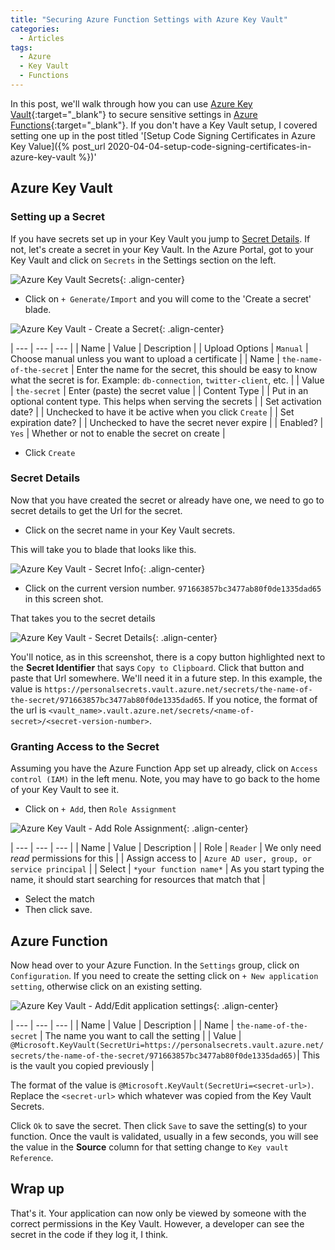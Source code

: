 ```yaml
---
title: "Securing Azure Function Settings with Azure Key Vault"
categories:
  - Articles
tags:
  - Azure
  - Key Vault
  - Functions
---
```

In this post, we'll walk through how you can use [Azure Key Vault](https://docs.microsoft.com/en-us/azure/key-vault/key-vault-overview?WT.mc_id=AZ-MVP-4024623){:target="_blank"} to secure sensitive settings in [Azure Functions](https://azure.microsoft.com/en-us/services/functions/?WT.mc_id=AZ-MVP-4024623){:target="_blank"}. If you don't have a Key Vault setup, I covered setting one up in the post titled '[Setup Code Signing Certificates in Azure Key Value]({% post_url 2020-04-04-setup-code-signing-certificates-in-azure-key-vault %})'

## Azure Key Vault

### Setting up a Secret

If you have secrets set up in your Key Vault you jump to [Secret Details](#secret-details). If not, let's create a secret in your Key Vault.  In the Azure Portal, got to your Key Vault and click on `Secrets` in the Settings section on the left.

![Azure Key Vault Secrets](/assets/images/posts/secure-azure-function-key-vault-settings.png){: .align-center}

* Click on `+ Generate/Import` and you will come to the 'Create a secret' blade.

![Azure Key Vault - Create a Secret](/assets/images/posts/secure-azure-function-key-vault-create-secret.png){: .align-center}

| --- | --- | --- |
| Name | Value | Description |
| Upload Options | `Manual` | Choose manual unless you want to upload a certificate |
| Name | `the-name-of-the-secret` | Enter the name for the secret, this should be easy to know what the secret is for. Example: `db-connection`, `twitter-client`, etc. |
| Value | `the-secret` | Enter (paste) the secret value |
| Content Type | | Put in an optional content type. This helps when serving the secrets |
| Set activation date? | | Unchecked to have it be active when you click `Create` |
| Set expiration date? | | Unchecked to have the secret never expire |
| Enabled? | `Yes` | Whether or not to enable the secret on create |

* Click `Create`

### Secret Details

Now that you have created the secret or already have one, we need to go to secret details to get the Url for the secret.

* Click on the secret name in your Key Vault secrets.

This will take you to blade that looks like this.

![Azure Key Vault - Secret Info](/assets/images/posts/secure-azure-function-key-vault-secret-info.png){: .align-center}

* Click on the current version number. `971663857bc3477ab80f0de1335dad65` in this screen shot.

That takes you to the secret details

![Azure Key Vault - Secret Details](/assets/images/posts/secure-azure-function-key-vault-secret-details.png){: .align-center}

You'll notice, as in this screenshot, there is a copy button highlighted next to the **Secret Identifier** that says `Copy to Clipboard`.  Click that button and paste that Url somewhere.  We'll need it in a future step.  In this example, the value is `https://personalsecrets.vault.azure.net/secrets/the-name-of-the-secret/971663857bc3477ab80f0de1335dad65`.  If you notice, the format of the url is `<vault_name>.vault.azure.net/secrets/<name-of-secret>/<secret-version-number>`.

### Granting Access to the Secret

Assuming you have the Azure Function App set up already, click on `Access control (IAM)` in the left menu. Note, you may have to go back to the home of your Key Vault to see it.

* Click on `+ Add`, then `Role Assignment`

![Azure Key Vault - Add Role Assignment](/assets/images/posts/secure-azure-function-key-vault-add-role-assignment.png){: .align-center}

| --- | --- | --- |
| Name | Value | Description |
| Role | `Reader` | We only need *read* permissions for this |
| Assign access to | `Azure AD user, group, or service principal` |
| Select | `*your function name*` | As you start typing the name, it should start searching for resources that match that |

* Select the match
* Then click save.

## Azure Function

Now head over to your Azure Function. In the `Settings` group, click on `Configuration`. If you need to create the setting click on `+ New application setting`, otherwise click on an existing setting.

![Azure Key Vault - Add/Edit application settings](/assets/images/posts/secure-azure-function-function-setting.png){: .align-center}

| --- | --- | --- |
| Name | Value | Description |
| Name | `the-name-of-the-secret` | The name you want to call the setting |
| Value | `@Microsoft.KeyVault(SecretUri=https://personalsecrets.vault.azure.net/secrets/the-name-of-the-secret/971663857bc3477ab80f0de1335dad65)`| This is the vault you copied previously |

The format of the value is `@Microsoft.KeyVault(SecretUri=<secret-url>)`. Replace the `<secret-url>` which whatever was copied from the Key Vault Secrets.

Click `Ok` to save the secret. Then click `Save` to save the setting(s) to your function.  Once the vault is validated, usually in a few seconds, you will see the value in the **Source** column for that setting change to `Key vault Reference`.

## Wrap up

That's it. Your application can now only be viewed by someone with the correct permissions in the Key Vault. However, a developer can see the secret in the code if they log it, I think.
